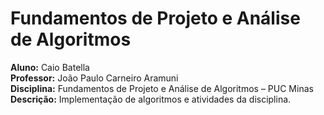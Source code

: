 # Fundamentos de Projeto e Análise de Algoritmos
**Aluno:** Caio Batella  
**Professor:** João Paulo Carneiro Aramuni  
**Disciplina:** Fundamentos de Projeto e Análise de Algoritmos – PUC Minas  
**Descrição:** Implementação de algoritmos e atividades da disciplina.

